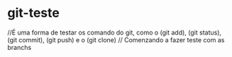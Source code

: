 # git-teste 
//É uma forma de testar os comando do git, como o (git add), (git status), (git commit), (git push) e o (git clone)
// Comenzando a fazer teste com as branchs
